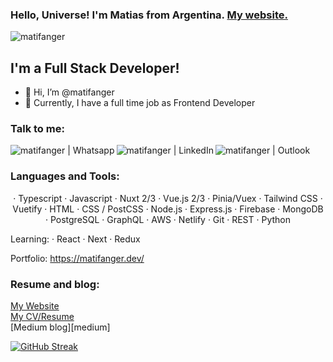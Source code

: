 ### Hello, Universe! I'm Matias from Argentina. [My website.][website]

<img src="https://komarev.com/ghpvc/?username=matifanger&color=brightgreen" alt="matifanger" /> 

## I'm a Full Stack Developer!
- 👋 Hi, I’m @matifanger
- 👀 Currently, I have a full time job as Frontend Developer

### Talk to me:

[<img align="left" alt="matifanger | Whatsapp"  src="https://img.shields.io/badge/WhatsApp-25D366?style=for-the-badge&logo=whatsapp&logoColor=white" />][whatsapp] 
[<img align="left" alt="matifanger | LinkedIn" src="https://img.shields.io/badge/linkedin-%230077B5.svg?style=for-the-badge&logo=linkedin&logoColor=white" />][linkedin]
[<img align="left" alt="matifanger | Outlook"  src="https://img.shields.io/badge/Microsoft_Outlook-0078D4?style=for-the-badge&logo=microsoft-outlook&logoColor=white" />][email]

<br />

### Languages and Tools:
<p style="text-align:center">
· Typescript
· Javascript
· Nuxt 2/3
· Vue.js 2/3
· Pinia/Vuex
· Tailwind CSS
· Vuetify
· HTML
· CSS / PostCSS
· Node.js
· Express.js
· Firebase
· MongoDB
· PostgreSQL
· GraphQL
· AWS
· Netlify
· Git
· REST
· Python

Learning:
· React
· Next
· Redux
 </p>

Portfolio: https://matifanger.dev/
<br />
### Resume and blog:
[My Website][website]
<br />
[My CV/Resume][resume]
<br />
[Medium blog][medium]
<br />

[linkedin]: https://linkedin.com/in/matifanger
[whatsapp]: https://wa.link/aq1xfn
[email]: mailto:matifanger@outlook.com
[website]: https://matifanger.dev
[resume]: https://drive.google.com/file/d/1WmrjHfjrHsh4f5yvJ_CR6JlFL-CmRG4I/view?usp=sharing

[![GitHub Streak](http://github-readme-streak-stats.herokuapp.com/?user=matifanger&theme=dark&background=000000)](https://git.io/streak-stats)
